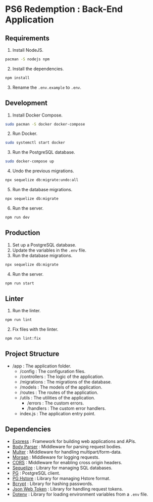 # PS6 Redemption : Back-End Application
## Requirements
1. Install NodeJS.
```bash
pacman -S nodejs npm
```
2. Install the dependencies.
```bash
npm install
```
3. Rename the `.env.example` to `.env`.

## Development
1. Install Docker Compose.
```bash
sudo pacman -S docker docker-compose
```
2. Run Docker.
```bash
sudo systemctl start docker
```
3. Run the PostgreSQL database.
```bash
sudo docker-compose up
```
4. Undo the previous migrations.
```bash
npx sequelize db:migrate:undo:all
```
5. Run the database migrations.
```bash
npx sequelize db:migrate
```
6. Run the server.
```bash
npm run dev
```

## Production
1. Set up a PostgreSQL database.
2. Update the variables in the `.env` file.
3. Run the database migrations.
```bash
npx sequelize db:migrate
```
4. Run the server.
```bash
npm run start
```

## Linter
1. Run the linter.
```bash
npm run lint
```
2. Fix files with the linter.
```bash
npm run lint:fix
```

## Project Structure
- /app : The application folder.
    - /config : The configuration files.
    - /controllers : The logic of the application.
    - /migrations : The migrations of the database.
    - /models : The models of the application.
    - /routes : The routes of the application.
    - /utils : The utilities of the application.
        - /errors : The custom errors.
        - /handlers : The custom error handlers.
    - index.js : The application entry point.

## Dependencies
- [Express](https://www.npmjs.com/package/express) : Framework for building web applications and APIs.
- [Body Parser](https://www.npmjs.com/package/body-parser) : Middleware for parsing request bodies.
- [Multer](https://www.npmjs.com/package/multer) : Middleware for handling multipart/form-data.
- [Morgan](https://www.npmjs.com/package/morgan) : Middleware for logging requests.
- [CORS](https://www.npmjs.com/package/cors) : Middleware for enabling cross origin headers.
- [Sequelize](https://www.npmjs.com/package/sequelize) : Library for managing SQL databases.
- [PG](https://www.npmjs.com/package/pg) : PostgreSQL client.
- [PG Hstore](https://www.npmjs.com/package/pg-hstore) : Library for managing Hstore format.
- [Bcrypt](https://www.npmjs.com/package/bcrypt) : Library for hashing passwords.
- [Json Web Token](https://www.npmjs.com/package/jsonwebtoken) : Library for handling request tokens.
- [Dotenv](https://www.npmjs.com/package/dotenv) : Library for loading environment variables from a `.env` file.
